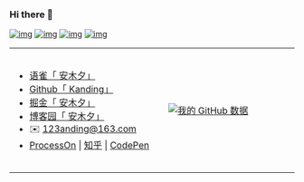 ### Hi there 👋
  [![img](https://img.shields.io/badge/Github-Kanding-a8f)](https://github.com/kwonganding)
[![img](https://img.shields.io/badge/语雀-安木夕-8f6)](https://www.yuque.com/kanding)
[![img](https://img.shields.io/badge/掘金-安木夕-28f)](https://juejin.cn/user/2120322602780935)
[![img](https://img.shields.io/badge/博客园-安木夕-996)](https://www.cnblogs.com/anding)
<table width="100%">
<tr style="border: none;">
<td valign="middle" width="350px" height="220px" border="0" style="border: none;">
  
- [语雀「 安木夕」](https://www.yuque.com/kanding)
- [Github「 Kanding」](https://github.com/kwonganding) 
- [掘金「 安木夕」](https://juejin.cn/user/2120322602780935)
- [博客园「 安木夕」](https://www.cnblogs.com/anding) 
- ✉️ 123anding@163.com
- [ProcessOn](https://www.processon.com/u/5282d8610cf23a22eea07032/profile) &#124; [知乎](https://www.zhihu.com/people/kanding) &#124; [CodePen](https://codepen.io/kanding)
</td>
  
<td valign="middle" width="450px" height="220px">
  
[![我的 GitHub 数据](https://github-readme-stats.vercel.app/api?username=kwonganding)]()

  </td>
</tr>
</table>

